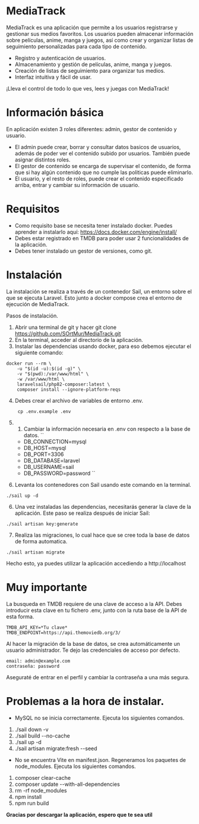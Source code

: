 # MediaTrack

MediaTrack es una aplicación que permite a los usuarios registrarse y gestionar sus medios favoritos. Los usuarios pueden almacenar información sobre películas, anime, manga y juegos, así como crear y organizar listas de seguimiento personalizadas para cada tipo de contenido.

- Registro y autenticación de usuarios.
- Almacenamiento y gestión de películas, anime, manga y juegos.
- Creación de listas de seguimiento para organizar tus medios.
- Interfaz intuitiva y fácil de usar.

¡Lleva el control de todo lo que ves, lees y juegas con MediaTrack! 


# Información básica

En aplicación existen 3 roles diferentes: admin, gestor de contenido y usuario.

- El admin puede crear, borrar y consultar datos basicos de usuarios, además de poder ver el contenido subido por usuarios. También puede asignar distintos roles.
- El gestor de contenido se encarga de supervisar el contenido, de forma que si hay algún contenido que no cumple las politicas puede eliminarlo.
- El usuario, y el resto de roles, puede crear el contenido especificado arriba, entrar y cambiar su información de usuario.

# Requisitos
- Como requisito base se necesita tener instalado docker. Puedes aprender a instalarlo aquí: https://docs.docker.com/engine/install/
- Debes estar registrado en TMDB para poder usar 2 funcionalidades de la aplicación.
- Debes tener instalado un gestor de versiones, como git.

# Instalación

La instalación se realiza a través de un contenedor Sail, un entorno sobre el que se ejecuta Laravel. Esto junto a docker compose crea el entorno de ejecución de MediaTrack.

Pasos de instalación.

1. Abrir una terminal de git y hacer git clone https://github.com/SOrtMur/MediaTrack.git
2. En la terminal, acceder al directorio de la aplicación.
3. Instalar las dependencias usando docker, para eso debemos ejecutar el siguiente comando: 
```
docker run --rm \
    -u "$(id -u):$(id -g)" \
    -v "$(pwd):/var/www/html" \
    -w /var/www/html \
    laravelsail/php82-composer:latest \
    composer install --ignore-platform-reqs
```
4. Debes crear el archivo de variables de entorno .env.
   ```
    cp .env.example .env
   ```
4. 1. Cambiar la información necesaria en .env con respecto a la base de datos.
   ``
    - DB_CONNECTION=mysql
    - DB_HOST=mysql
    - DB_PORT=3306
    - DB_DATABASE=laravel
    - DB_USERNAME=sail
    - DB_PASSWORD=password
   ``
   
5. Levanta los contenedores con Sail usando este comando en la terminal.
```
./sail up -d
```

6. Una vez instaladas las dependencias, necesitarás generar la clave de la aplicación. Este paso se realiza después de iniciar Sail:
```
./sail artisan key:generate
```

7. Realiza las migraciones, lo cual hace que se cree toda la base de datos de forma automatica.
```
./sail artisan migrate
```

Hecho esto, ya puedes utilizar la aplicación accediendo a http://localhost

# Muy importante

La busqueda en TMDB requiere de una clave de acceso a la API. Debes introducir esta clave en tu fichero .env, junto con la ruta base de la API de esta forma.
```
TMDB_API_KEY=*Tu clave*
TMDB_ENDPOINT=https://api.themoviedb.org/3/
```

Al hacer la migración de la base de datos, se crea automáticamente un usuario administrador. Te dejo las credenciales de acceso por defecto.
```
email: admin@example.com
contraseña: password
```

Aseguraté de entrar en el perfil y cambiar la contraseña a una más segura.

# Problemas a la hora de instalar.
- MySQL no se inicia correctamente. Ejecuta los siguientes comandos.
1. ./sail down -v
2. ./sail build --no-cache
3. ./sail up -d
4. ./sail artisan migrate:fresh --seed
- No se encuentra Vite en manifest.json. Regeneramos los paquetes de node_modules. Ejecuta los siguientes comandos.
1. composer clear-cache
2. composer update --with-all-dependencies
3. rm -rf node_modules
4. npm install
5. npm run build


**Gracias por descargar la aplicación, espero que te sea util**